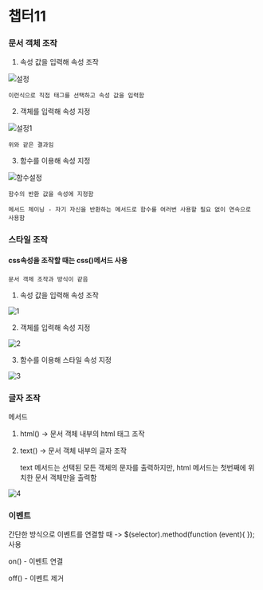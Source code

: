 <h1>챕터11</h1>

<h3>문서 객체 조작</h3>

1. 속성 값을 입력해 속성 조작


![설정](https://github.com/kw-chi-community/CHIC_24_HTML_CSS_JavaScript-study/assets/118340269/60a721eb-c552-4ac0-8e8a-73d9394756c6)

    이런식으로 직접 태그를 선택하고 속성 값을 입력함


2. 객체를 입력해 속성 지정

![설정1](https://github.com/kw-chi-community/CHIC_24_HTML_CSS_JavaScript-study/assets/118340269/0cf9c1b1-b819-4238-83d4-de260089637a)

    위와 같은 결과임


3. 함수를 이용해 속성 지정

![함수설정](https://github.com/kw-chi-community/CHIC_24_HTML_CSS_JavaScript-study/assets/118340269/af4655bf-8656-4535-adea-457a94263c24)

    함수의 반환 값을 속성에 지정함

    메서드 체이닝 - 자기 자신을 반환하는 메서드로 함수를 여러번 사용할 필요 없이 연속으로 사용함

<h3>스타일 조작</h3>

<h4>css속성을 조작할 때는 css()메서드 사용</h4>

    문서 객체 조작과 방식이 같음

1. 속성 값을 입력해 속성 조작

![1](https://github.com/kw-chi-community/CHIC_24_HTML_CSS_JavaScript-study/assets/118340269/c1b153ab-17e7-4209-bc9f-5e7c6f40e126)

2. 객체를 입력해 속성 지정

![2](https://github.com/kw-chi-community/CHIC_24_HTML_CSS_JavaScript-study/assets/118340269/e7689eb8-a122-49ff-8958-d2734177d043)

3. 함수를 이용해 스타일 속성 지정

![3](https://github.com/kw-chi-community/CHIC_24_HTML_CSS_JavaScript-study/assets/118340269/7ba2a42d-5ad7-4935-8f16-c92838bde415)

<h3>글자 조작</h3>

메서드

1. html() -> 문서 객체 내부의 html 태그 조작

2. text() -> 문서 객체 내부의 글자 조작

      text 메서드는 선택된 모든 객체의 문자를 출력하지만, html 메서드는 첫번째에 위치한 문서 객체만을 출력함

![4](https://github.com/kw-chi-community/CHIC_24_HTML_CSS_JavaScript-study/assets/118340269/db9b1f28-9fda-4395-b059-e102cb1d9214)

<h3>이벤트</h3>

간단한 방식으로 이벤트를 연결할 때 -> $(selector).method(function (event){ }); 사용

on() - 이벤트 연결

off() - 이벤트 제거




